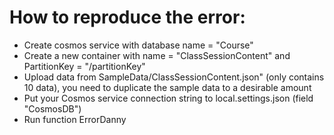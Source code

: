# How to reproduce the error:

- Create cosmos service with database name = "Course"
- Create a new container with name = "ClassSessionContent" and PartitionKey  = "/partitionKey"
- Upload data from SampleData/ClassSessionContent.json" (only contains 10 data), you need to duplicate the sample data to a desirable amount
- Put your Cosmos service connection string to local.settings.json (field "CosmosDB")
- Run function ErrorDanny
